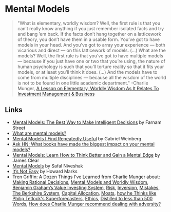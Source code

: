 # Mental Models

> "What is elementary, worldly wisdom? Well, the first rule is that you can’t really know anything if you just remember isolated facts and try and bang ’em back. If the facts don’t hang together on a latticework of theory, you don’t have them in a usable form. You’ve got to have models in your head. And you’ve got to array your experience — both vicarious and direct — on this latticework of models. \(...\) What are the models? Well, the first rule is that you’ve got to have multiple models — because if you just have one or two that you’re using, the nature of human psychology is such that you’ll torture reality so that it fits your models, or at least you’ll think it does. \(...\) And the models have to come from multiple disciplines — because all the wisdom of the world is not to be found in one little academic department." -Charlie Munger, [A Lesson on Elementary, Worldly Wisdom As It Relates To Investment Management & Business](https://old.ycombinator.com/munger.html)

## Links

* [Mental Models: The Best Way to Make Intelligent Decisions](https://fs.blog/mental-models/) by Farnam Street
* [What are mental models?](https://mentalmodels.princeton.edu/about/what-are-mental-models/)
* [Mental Models I Find Repeatedly Useful](https://medium.com/@yegg/mental-models-i-find-repeatedly-useful-936f1cc405d) by Gabriel Weinberg
* [Ask HN: What books have made the biggest impact on your mental models?](https://news.ycombinator.com/item?id=15155833)
* [Mental Models: Learn How to Think Better and Gain a Mental Edge](https://jamesclear.com/mental-models) by James Clear
* [Mental Models](https://www.safalniveshak.com/mental-models/) by Safal Niveshak
* [It’s Not Easy](https://www.oaktreecapital.com/docs/default-source/memos/2015-09-09-its-not-easy.pdf) by Howard Marks
* Tren Griffin: A Dozen Things I’ve Learned from Charlie Munger about: [Making Rational Decisions](https://25iq.com/2015/08/22/a-dozen-things-ive-learned-from-charlie-munger-about-making-rational-decisions/), [Mental Models and Worldly Wisdom](https://25iq.com/2015/08/22/a-dozen-things-ive-learned-from-charlie-munger-about-mental-models-and-worldly-wisdom/), [Benjamin Graham’s Value Investing System](https://25iq.com/2015/08/29/a-dozen-things-ive-learned-from-charlie-munger-about-benjamin-grahams-value-investing-system/), [Risk](https://25iq.com/2015/09/05/a-dozen-things-ive-learned-from-charlie-munger-about-risk-2/), [Inversion](https://25iq.com/2015/09/12/a-dozen-things-ive-learned-from-charlie-munger-about-inversion-including-the-importance-of-being-consistently-not-stupid-2/), [Mistakes](https://25iq.com/2015/09/19/a-dozen-things-ive-learned-from-charlie-munger-about-mistakes/), [The Berkshire System](https://25iq.com/2015/09/26/a-dozen-things-ive-learned-from-charlie-munger-about-the-berkshire-system/), [Capital Allocation](https://25iq.com/2015/10/03/a-dozen-things-ive-learned-from-charlie-munger-about-capital-allocation/), [Moats](https://25iq.com/2015/10/10/a-dozen-things-ive-learned-from-charlie-munger-about-moats/), [how he Thinks like Philip Tetlock's Superforecasters](https://25iq.com/2015/10/17/a-dozen-ways-charlie-munger-thinks-like-philip-tetlock-suggests-in-his-new-book-superforecasting/), [Ethics](https://25iq.com/2015/10/24/a-dozen-things-ive-learned-from-charlie-munger-about-ethics/), [Distilled to less than 500 Words](https://25iq.com/2015/10/30/a-dozen-things-ive-learned-from-charlie-munger-distilled-to-less-than-500-words/), [How does Charlie Munger recommend dealing with adversity?](https://25iq.com/2015/11/14/charlie-munger-ama-how-does-charlie-munger-recommend-dealing-with-adversity/)

